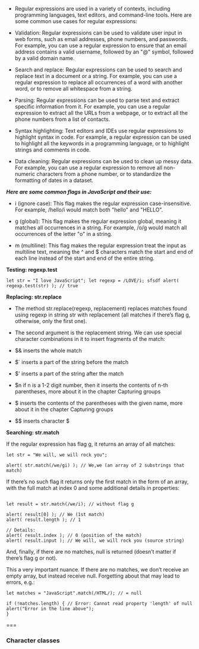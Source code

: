 - Regular expressions are used in a variety of contexts, including programming languages, text editors, and command-line tools. Here are some common use cases for regular expressions:

- Validation: Regular expressions can be used to validate user input in web forms, such as email addresses, phone numbers, and passwords. For example, you can use a regular expression to ensure that an email address contains a valid username, followed by an "@" symbol, followed by a valid domain name.

- Search and replace: Regular expressions can be used to search and replace text in a document or a string. For example, you can use a regular expression to replace all occurrences of a word with another word, or to remove all whitespace from a string.

- Parsing: Regular expressions can be used to parse text and extract specific information from it. For example, you can use a regular expression to extract all the URLs from a webpage, or to extract all the phone numbers from a list of contacts.

- Syntax highlighting: Text editors and IDEs use regular expressions to highlight syntax in code. For example, a regular expression can be used to highlight all the keywords in a programming language, or to highlight strings and comments in code.

- Data cleaning: Regular expressions can be used to clean up messy data. For example, you can use a regular expression to remove all non-numeric characters from a phone number, or to standardize the formatting of dates in a dataset.

**_Here are some common flags in JavaScript and their use:_**

- i (ignore case): This flag makes the regular expression case-insensitive. For example, /hello/i would match both "hello" and "HELLO".

- g (global): This flag makes the regular expression global, meaning it matches all occurrences in a string. For example, /o/g would match all occurrences of the letter "o" in a string.

- m (multiline): This flag makes the regular expression treat the input as multiline text, meaning the ^ and $ characters match the start and end of each line instead of the start and end of the entire string.

**Testing: regexp.test**

`let str = "I love JavaScript";
let regexp = /LOVE/i;
sfsdf
alert( regexp.test(str) ); // true`

**Replacing: str.replace**

- The method str.replace(regexp, replacement) replaces matches found using regexp in string str with replacement (all matches if there’s flag g, otherwise, only the first one).

- The second argument is the replacement string. We can use special character combinations in it to insert fragments of the match:

- $& inserts the whole match

- $` inserts a part of the string before the match

- $' inserts a part of the string after the match

- $n if n is a 1-2 digit number, then it inserts the contents of n-th parentheses, more about it in the chapter Capturing groups

- $<name> inserts the contents of the parentheses with the given name, more about it in the chapter Capturing groups

- $$ inserts character $

**Searching: str.match**

If the regular expression has flag g, it returns an array of all matches:

```
let str = "We will, we will rock you";

alert( str.match(/we/gi) ); // We,we (an array of 2 substrings that match)
```

If there’s no such flag it returns only the first match in the form of an array, with the full match at index 0 and some additional details in properties:

```let str = "We will, we will rock you";

let result = str.match(/we/i); // without flag g

alert( result[0] ); // We (1st match)
alert( result.length ); // 1

// Details:
alert( result.index ); // 0 (position of the match)
alert( result.input ); // We will, we will rock you (source string)
```

And, finally, if there are no matches, null is returned (doesn’t matter if there’s flag g or not).

This a very important nuance. If there are no matches, we don’t receive an empty array, but instead receive null. Forgetting about that may lead to errors, e.g.:

```
let matches = "JavaScript".match(/HTML/); // = null

if (!matches.length) { // Error: Cannot read property 'length' of null
alert("Error in the line above");
}
```

===

### Character classes


